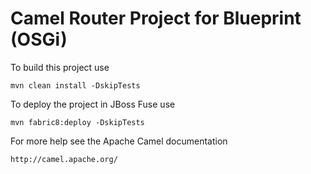Camel Router Project for Blueprint (OSGi)
=========================================

To build this project use

    mvn clean install -DskipTests

To deploy the project in JBoss Fuse use

    mvn fabric8:deploy -DskipTests

For more help see the Apache Camel documentation

    http://camel.apache.org/
